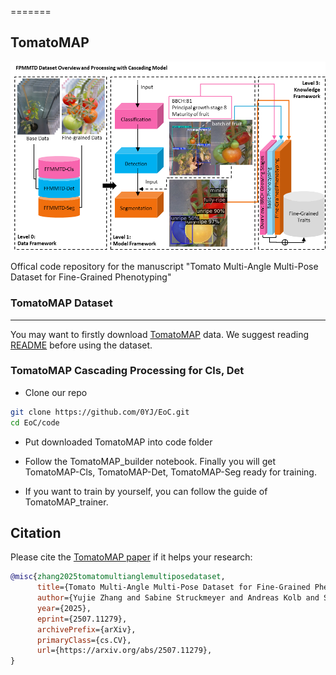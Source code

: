 
=======
## TomatoMAP

<p align="center">
  <img src="IMG/index.png" alt="avatar">
</p>

Offical code repository for the manuscript "Tomato Multi-Angle Multi-Pose Dataset for Fine-Grained Phenotyping"

### TomatoMAP Dataset
---------------
You may want to firstly download [TomatoMAP](https://doi.ipk-gatersleben.de/DOI/10bb9f14-ce90-4747-836f-cf61dfb5eea1/e270d2c4-b7fe-4257-ac59-18bf73190adf/2/1416961851) data. We suggest reading [README](https://github.com/0YJ/MPTSTD/blob/main/README.md) before using the dataset.

### TomatoMAP Cascading Processing for Cls, Det
- Clone our repo
```bash
git clone https://github.com/0YJ/EoC.git
cd EoC/code
```

- Put downloaded TomatoMAP into code folder

- Follow the TomatoMAP_builder notebook. Finally you will get TomatoMAP-Cls, TomatoMAP-Det, TomatoMAP-Seg ready for training.
- If you want to train by yourself, you can follow the guide of TomatoMAP_trainer.  

Citation
--------------

Please cite the [TomatoMAP paper](https://arxiv.org/abs/2507.11279) if it helps your research:
```bibtex
@misc{zhang2025tomatomultianglemultiposedataset,
      title={Tomato Multi-Angle Multi-Pose Dataset for Fine-Grained Phenotyping}, 
      author={Yujie Zhang and Sabine Struckmeyer and Andreas Kolb and Sven Reichardt},
      year={2025},
      eprint={2507.11279},
      archivePrefix={arXiv},
      primaryClass={cs.CV},
      url={https://arxiv.org/abs/2507.11279}, 
}
```

